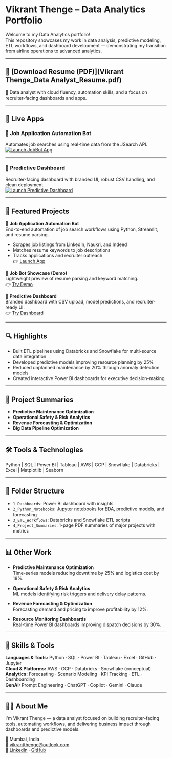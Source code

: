 # Vikrant Thenge – Data Analytics Portfolio

Welcome to my Data Analytics portfolio!  
This repository showcases my work in data analysis, predictive modeling, ETL workflows, and dashboard development — demonstrating my transition from airline operations to advanced analytics.

---

## 📄 [Download Resume (PDF)](Vikrant Thenge_Data Analyst_Resume.pdf)  
🎯 Data analyst with cloud fluency, automation skills, and a focus on recruiter-facing dashboards and apps.

---

## 📱 Live Apps

### 🔹 Job Application Automation Bot  
Automates job searches using real-time data from the JSearch API.  
[![Launch JobBot App](https://img.shields.io/badge/Launch-App-blue?style=for-the-badge&logo=streamlit)](https://job-bot-showcase-8dykqf8ngrqtzh5en7txnk.streamlit.app/)

---

### 🔹 Predictive Dashboard  
Recruiter-facing dashboard with branded UI, robust CSV handling, and clean deployment.  
[![Launch Predictive Dashboard](https://img.shields.io/badge/Launch-Dashboard-darkred?style=for-the-badge&logo=streamlit&logoColor=white)](https://predictivedashboard-vikrantthenge.streamlit.app/)

---

## 🚀 Featured Projects

🔹 **Job Application Automation Bot**  
End-to-end automation of job search workflows using Python, Streamlit, and resume parsing.  
- Scrapes job listings from LinkedIn, Naukri, and Indeed  
- Matches resume keywords to job descriptions  
- Tracks applications and recruiter outreach  
👉 [Launch App](https://job-bot-showcase-8dykqf8ngrqtzh5en7txnk.streamlit.app/)

🔹 **Job Bot Showcase (Demo)**  
Lightweight preview of resume parsing and keyword matching.  
👉 [Try Demo](https://job-bot-showcase-8dykqf8ngrqtzh5en7txnk.streamlit.app/)

🔹 **Predictive Dashboard**  
Branded dashboard with CSV upload, model predictions, and recruiter-ready UI.  
👉 [Try Dashboard](https://predictivedashboard-vikrantthenge.streamlit.app/)

---

## 🔍 Highlights

- Built ETL pipelines using Databricks and Snowflake for multi-source data integration  
- Developed predictive models improving resource planning by 25%  
- Reduced unplanned maintenance by 20% through anomaly detection models  
- Created interactive Power BI dashboards for executive decision-making

---

## 📁 Project Summaries

- **Predictive Maintenance Optimization**  
- **Operational Safety & Risk Analytics**  
- **Revenue Forecasting & Optimization**  
- **Big Data Pipeline Optimization**

---

## 🛠 Tools & Technologies  
Python | SQL | Power BI | Tableau | AWS | GCP | Snowflake | Databricks | Excel | Matplotlib | Seaborn

---

## 📂 Folder Structure

- `1_Dashboards`: Power BI dashboard with insights  
- `2_Python_Notebooks`: Jupyter notebooks for EDA, predictive models, and forecasting  
- `3_ETL_Workflows`: Databricks and Snowflake ETL scripts  
- `4_Project_Summaries`: 1-page PDF summaries of major projects with metrics

---

## 📊 Other Work

- **Predictive Maintenance Optimization**  
  Time-series models reducing downtime by 25% and logistics cost by 18%.

- **Operational Safety & Risk Analytics**  
  ML models identifying risk triggers and delivery delay patterns.

- **Revenue Forecasting & Optimization**  
  Forecasting demand and pricing to improve profitability by 12%.

- **Resource Monitoring Dashboards**  
  Real-time Power BI dashboards improving dispatch decisions by 30%.

---

## 🧠 Skills & Tools

**Languages & Tools:** Python · SQL · Power BI · Tableau · Excel · GitHub · Jupyter  
**Cloud & Platforms:** AWS · GCP · Databricks · Snowflake (conceptual)  
**Analytics:** Forecasting · Scenario Modeling · KPI Tracking · ETL · Dashboarding  
**GenAI:** Prompt Engineering · ChatGPT · Copilot · Gemini · Claude

---

## 🙋‍♂️ About Me

I'm Vikrant Thenge — a data analyst focused on building recruiter-facing tools, automating workflows, and delivering business impact through dashboards and predictive models.

📍 Mumbai, India  
📧 vikrantthenge@outlook.com  
🔗 [LinkedIn](https://www.linkedin.com/in/vikrantthenge) · [GitHub](https://github.com/vikrantthenge)
